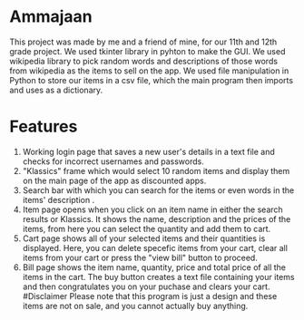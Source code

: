 # Ammajaan
This project was made by me and a friend of mine, for our 11th and 12th grade project.
We used tkinter library in pyhton to make the GUI.
We used wikipedia library to pick random words and descriptions of those words from wikipedia as the items to sell on the app.
We used file manipulation in Python to store our items in a csv file, which the main program then imports and uses as a dictionary.
# Features
1. Working login page that saves a new user's details in a text file and checks for incorrect usernames and passwords.
2. "Klassics" frame which would select 10 random items and display them on the main page of the app as discounted apps.
3. Search bar with which you can search for the items or even words in the items' description .
4. Item page opens when you click on an item name in either the search results or Klassics. It shows the name, description and the prices of the items, from here you can select the quantity and add them to cart.
5. Cart page shows all of your selected items and their quantities is displayed. Here, you can delete specefic items from your cart, clear all items from your cart or press the "view bill" button to proceed.
6. Bill page shows the item name, quantity, price and total price of all the items in the cart. The buy button creates a text file containing your items and then congratulates you on your puchase and clears your cart.
#Disclaimer
Please note that this program is just a design and these items are not on sale, and you cannot actually buy anything.
